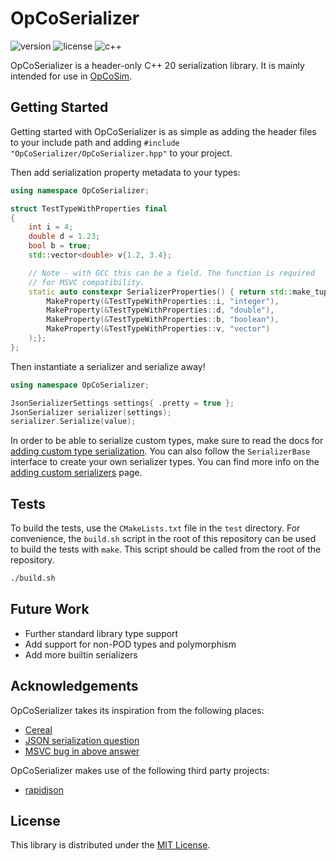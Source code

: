 # OpCoSerializer

![version](https://img.shields.io/badge/Version-0.2.1-blue)
![license](https://img.shields.io/badge/License-MIT-blue)
![c++](https://img.shields.io/badge/C++-20-blue)

OpCoSerializer is a header-only C++ 20 serialization library.
It is mainly intended for use in [OpCoSim](https://github.com/OpCoSim/OpCoSim "OpCoSim repository link").

## Getting Started

Getting started with OpCoSerializer is as simple as adding the header files to
your include path and adding `#include "OpCoSerializer/OpCoSerializer.hpp"` to
your project.

Then add serialization property metadata to your types:

```cpp
using namespace OpCoSerializer;

struct TestTypeWithProperties final
{
    int i = 4;
    double d = 1.23;
    bool b = true;
    std::vector<double> v{1.2, 3.4};

    // Note - with GCC this can be a field. The function is required
    // for MSVC compatibility.
    static auto constexpr SerializerProperties() { return std::make_tuple(
        MakeProperty(&TestTypeWithProperties::i, "integer"),
        MakeProperty(&TestTypeWithProperties::d, "double"),
        MakeProperty(&TestTypeWithProperties::b, "boolean"),
        MakeProperty(&TestTypeWithProperties::v, "vector")
    );};
};
```

Then instantiate a serializer and serialize away!

```cpp
using namespace OpCoSerializer;

JsonSerializerSettings settings{ .pretty = true };
JsonSerializer serializer(settings);
serializer.Serialize(value);
```

In order to be able to serialize custom types, make sure to read the docs for
[adding custom type serialization](./docs/AddingCustomTypeSerialization.md "Custom type serialization docs").
You can also follow the `SerializerBase` interface to create your own serializer
types.
You can find more info on the [adding custom serializers](././docs/AddingCustomSerializers.md "Adding custom serializers docs")
page.

## Tests

To build the tests, use the `CMakeLists.txt` file in the `test` directory.
For convenience, the `build.sh` script in the root of this repository can
be used to build the tests with `make`.
This script should be called from the root of the repository.

```sh
./build.sh
```

## Future Work

- Further standard library type support
- Add support for non-POD types and polymorphism
- Add more builtin serializers

## Acknowledgements

OpCoSerializer takes its inspiration from the following places:

- [Cereal](https://uscilab.github.io/cereal/ "Cereal repository link")
- [JSON serialization question](https://stackoverflow.com/q/17549906/10725298 "Stackoverflow link")
- [MSVC bug in above answer](https://stackoverflow.com/q/39086837/10725298 "Stackoverflow link")

OpCoSerializer makes use of the following third party projects:

- [rapidjson](https://github.com/Tencent/rapidjson "rapidjson repository link")

## License

This library is distributed under the [MIT License](./LICENSE "License link").
